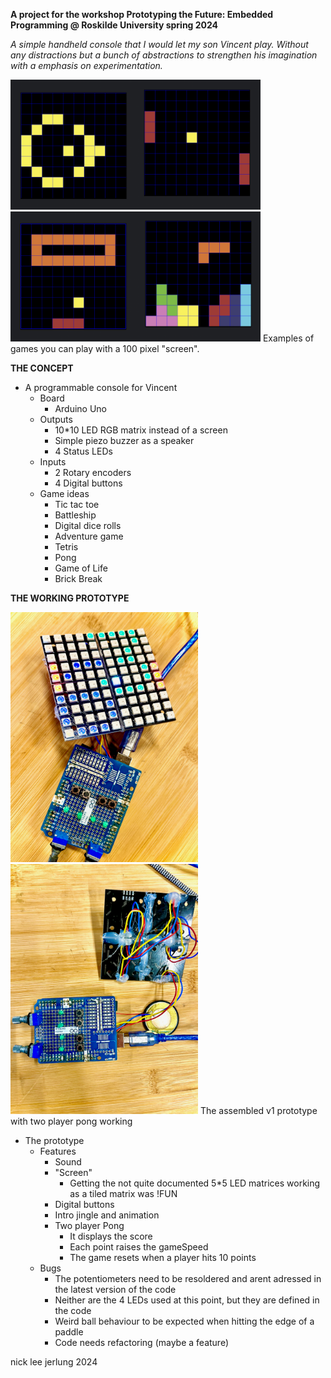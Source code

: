 **A project for the workshop Prototyping the Future: Embedded Programming @ Roskilde University spring 2024**

*A simple handheld console that I would let my son Vincent play. Without any distractions but a bunch of abstractions to strengthen his imagination with a emphasis on experimentation.*

<img src="pictures/gameOfLife.png" width="200"><img src="pictures/pong.png" width="200"><img src="pictures/brickBreak.png" width="200"><img src="pictures/tetris.png" width="200">
Examples of games you can play with a 100 pixel "screen".

**THE CONCEPT**
- A programmable console for Vincent
    - Board
        - Arduino Uno
    - Outputs
        - 10*10 LED RGB matrix instead of a screen
        - Simple piezo buzzer as a speaker
        - 4 Status LEDs
    - Inputs
        - 2 Rotary encoders
        - 4 Digital buttons
    - Game ideas
        - Tic tac toe
        - Battleship
        - Digital dice rolls
        - Adventure game
        - Tetris
        - Pong
        - Game of Life
        - Brick Break

**THE WORKING PROTOTYPE**

<img src="pictures/prototype1.png" width="300"><img src="pictures/prototype2.png" width="300">
The assembled v1 prototype with two player pong working

- The prototype
    - Features
        - Sound
        - "Screen"
            - Getting the not quite documented 5*5 LED matrices working as a tiled matrix was !FUN 
        - Digital buttons
        - Intro jingle and animation
        - Two player Pong
            - It displays the score
            - Each point raises the gameSpeed
            - The game resets when a player hits 10 points
    - Bugs
        - The potentiometers need to be resoldered and arent adressed in the latest version of the code
        - Neither are the 4 LEDs used at this point, but they are defined in the code
        - Weird ball behaviour to be expected when hitting the edge of a paddle
        - Code needs refactoring (maybe a feature)

  
nick lee jerlung 2024
